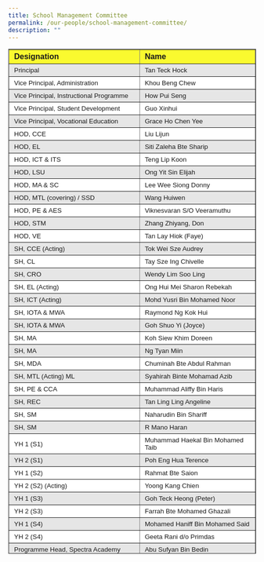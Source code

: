 ```yaml
---
title: School Management Committee
permalink: /our-people/school-management-committee/
description: ""
---
```

<table border="1" width="600" style="box-sizing: inherit; border-collapse: collapse; border-spacing: 0px; max-width: 100%; width: 604.344px; height: 1027px;"><tbody style="box-sizing: inherit;"><tr style="box-sizing: inherit; background: rgb(255, 255, 255); height: 25px;"><td width="386" style="box-sizing: inherit; padding: 5px 10px; background-color: rgb(250, 250, 47); width: 360px; height: 25px;"><span style="box-sizing: inherit; font-family: &quot;trebuchet ms&quot;, geneva, sans-serif; font-size: 12pt;"><strong style="box-sizing: inherit; font-weight: bold;">Designation</strong></span></td><td width="355" style="box-sizing: inherit; padding: 5px 10px; background-color: rgb(250, 250, 47); width: 320px; height: 25px;"><span style="box-sizing: inherit; font-family: &quot;trebuchet ms&quot;, geneva, sans-serif; font-size: 12pt;"><strong style="box-sizing: inherit; font-weight: bold;">Name</strong></span></td></tr><tr style="box-sizing: inherit; background: rgb(230, 230, 230); height: 24px;"><td width="386" style="box-sizing: inherit; padding: 5px 10px; width: 360px; height: 24px;"><span style="box-sizing: inherit; font-family: &quot;trebuchet ms&quot;, geneva, sans-serif; font-size: 10pt;">Principal</span></td><td width="355" style="box-sizing: inherit; padding: 5px 10px; width: 320px; height: 24px;"><span style="box-sizing: inherit; font-family: &quot;trebuchet ms&quot;, geneva, sans-serif; font-size: 10pt;">Tan Teck Hock</span></td></tr><tr style="box-sizing: inherit; background: rgb(255, 255, 255); height: 24px;"><td style="box-sizing: inherit; padding: 5px 10px; width: 360px; height: 24px;"><span style="box-sizing: inherit; font-family: &quot;trebuchet ms&quot;, geneva, sans-serif; font-size: 10pt;">Vice Principal, Administration</span></td><td style="box-sizing: inherit; padding: 5px 10px; width: 320px; height: 24px;"><span style="box-sizing: inherit; font-family: &quot;trebuchet ms&quot;, geneva, sans-serif; font-size: 10pt;">Khou Beng Chew</span></td></tr><tr style="box-sizing: inherit; background: rgb(230, 230, 230); height: 24px;"><td width="386" style="box-sizing: inherit; padding: 5px 10px; width: 360px; height: 24px;"><span style="box-sizing: inherit; font-family: &quot;trebuchet ms&quot;, geneva, sans-serif; font-size: 10pt;">Vice Principal, Instructional Programme</span></td><td style="box-sizing: inherit; padding: 5px 10px; width: 320px; height: 24px;"><span style="box-sizing: inherit; font-family: &quot;trebuchet ms&quot;, geneva, sans-serif; font-size: 10pt;">How Pui Seng</span></td></tr><tr style="box-sizing: inherit; background: rgb(255, 255, 255); height: 25px;"><td style="box-sizing: inherit; padding: 5px 10px; width: 360px; height: 25px;"><span style="box-sizing: inherit; font-family: &quot;trebuchet ms&quot;, geneva, sans-serif; font-size: 10pt;">Vice Principal, Student Development</span></td><td style="box-sizing: inherit; padding: 5px 10px; width: 320px; height: 25px;"><span style="box-sizing: inherit; font-family: &quot;trebuchet ms&quot;, geneva, sans-serif; font-size: 10pt;">Guo Xinhui</span></td></tr><tr style="box-sizing: inherit; background: rgb(230, 230, 230); height: 25px;"><td style="box-sizing: inherit; padding: 5px 10px; width: 360px; height: 25px;"><span style="box-sizing: inherit; font-family: &quot;trebuchet ms&quot;, geneva, sans-serif; font-size: 10pt;">Vice Principal, Vocational Education</span></td><td style="box-sizing: inherit; padding: 5px 10px; width: 320px; height: 25px;"><span style="box-sizing: inherit; font-family: &quot;trebuchet ms&quot;, geneva, sans-serif; font-size: 10pt;">Grace Ho Chen Yee</span></td></tr><tr style="box-sizing: inherit; background: rgb(255, 255, 255); height: 24px;"><td style="box-sizing: inherit; padding: 5px 10px; width: 360px; height: 24px;"><span style="box-sizing: inherit; font-family: &quot;trebuchet ms&quot;, geneva, sans-serif; font-size: 10pt;">HOD, CCE</span></td><td style="box-sizing: inherit; padding: 5px 10px; width: 320px; height: 24px;"><span style="box-sizing: inherit; font-family: &quot;trebuchet ms&quot;, geneva, sans-serif; font-size: 10pt;">Liu Lijun</span></td></tr><tr style="box-sizing: inherit; background: rgb(230, 230, 230); height: 25px;"><td style="box-sizing: inherit; padding: 5px 10px; width: 360px; height: 25px;"><span style="box-sizing: inherit; font-family: &quot;trebuchet ms&quot;, geneva, sans-serif; font-size: 10pt;">HOD, EL</span></td><td style="box-sizing: inherit; padding: 5px 10px; width: 320px; height: 25px;"><span style="box-sizing: inherit; font-family: &quot;trebuchet ms&quot;, geneva, sans-serif; font-size: 10pt;">Siti Zaleha Bte Sharip</span></td></tr><tr style="box-sizing: inherit; background: rgb(255, 255, 255); height: 24px;"><td style="box-sizing: inherit; padding: 5px 10px; width: 360px; height: 24px;"><span style="box-sizing: inherit; font-family: &quot;trebuchet ms&quot;, geneva, sans-serif; font-size: 10pt;">HOD, ICT &amp; ITS</span></td><td style="box-sizing: inherit; padding: 5px 10px; width: 320px; height: 24px;"><span style="box-sizing: inherit; font-family: &quot;trebuchet ms&quot;, geneva, sans-serif; font-size: 10pt;">Teng Lip Koon</span></td></tr><tr style="box-sizing: inherit; background: rgb(230, 230, 230); height: 24px;"><td style="box-sizing: inherit; padding: 5px 10px; width: 360px; height: 24px;"><span style="box-sizing: inherit; font-family: &quot;trebuchet ms&quot;, geneva, sans-serif; font-size: 10pt;">HOD, LSU</span></td><td style="box-sizing: inherit; padding: 5px 10px; width: 320px; height: 24px;"><span style="box-sizing: inherit; font-family: &quot;trebuchet ms&quot;, geneva, sans-serif; font-size: 10pt;">Ong Yit Sin Elijah</span></td></tr><tr style="box-sizing: inherit; background: rgb(255, 255, 255); height: 24px;"><td style="box-sizing: inherit; padding: 5px 10px; width: 360px; height: 24px;"><span style="box-sizing: inherit; font-family: &quot;trebuchet ms&quot;, geneva, sans-serif; font-size: 10pt;">HOD, MA &amp; SC</span></td><td style="box-sizing: inherit; padding: 5px 10px; width: 320px; height: 24px;"><span style="box-sizing: inherit; font-family: &quot;trebuchet ms&quot;, geneva, sans-serif; font-size: 10pt;">Lee Wee Siong Donny</span></td></tr><tr style="box-sizing: inherit; background: rgb(230, 230, 230); height: 25px;"><td style="box-sizing: inherit; padding: 5px 10px; width: 360px; height: 25px;"><span style="box-sizing: inherit; font-family: &quot;trebuchet ms&quot;, geneva, sans-serif; font-size: 10pt;">HOD, MTL (covering) / SSD</span></td><td style="box-sizing: inherit; padding: 5px 10px; width: 320px; height: 25px;"><span style="box-sizing: inherit; font-family: &quot;trebuchet ms&quot;, geneva, sans-serif; font-size: 10pt;">Wang Huiwen</span></td></tr><tr style="box-sizing: inherit; background: rgb(255, 255, 255); height: 24px;"><td style="box-sizing: inherit; padding: 5px 10px; width: 360px; height: 24px;"><span style="box-sizing: inherit; font-family: &quot;trebuchet ms&quot;, geneva, sans-serif; font-size: 10pt;">HOD, PE &amp; AES</span></td><td style="box-sizing: inherit; padding: 5px 10px; width: 320px; height: 24px;"><span style="box-sizing: inherit; font-family: &quot;trebuchet ms&quot;, geneva, sans-serif; font-size: 10pt;">Viknesvaran S/O Veeramuthu</span></td></tr><tr style="box-sizing: inherit; background: rgb(230, 230, 230); height: 25px;"><td style="box-sizing: inherit; padding: 5px 10px; width: 360px; height: 25px;"><span style="box-sizing: inherit; font-family: &quot;trebuchet ms&quot;, geneva, sans-serif; font-size: 10pt;">HOD, STM</span></td><td style="box-sizing: inherit; padding: 5px 10px; width: 320px; height: 25px;"><span style="box-sizing: inherit; font-family: &quot;trebuchet ms&quot;, geneva, sans-serif; font-size: 10pt;">Zhang Zhiyang, Don</span></td></tr><tr style="box-sizing: inherit; background: rgb(255, 255, 255); height: 25px;"><td style="box-sizing: inherit; padding: 5px 10px; width: 360px; height: 25px;"><span style="box-sizing: inherit; font-family: &quot;trebuchet ms&quot;, geneva, sans-serif; font-size: 10pt;">HOD, VE</span></td><td style="box-sizing: inherit; padding: 5px 10px; width: 320px; height: 25px;"><span style="box-sizing: inherit; font-family: &quot;trebuchet ms&quot;, geneva, sans-serif; font-size: 10pt;">Tan Lay Hiok (Faye)</span></td></tr><tr style="box-sizing: inherit; background: rgb(230, 230, 230); height: 25px;"><td style="box-sizing: inherit; padding: 5px 10px; width: 360px; height: 25px;"><span style="box-sizing: inherit; font-family: &quot;trebuchet ms&quot;, geneva, sans-serif; font-size: 10pt;">SH, CCE (Acting)</span></td><td style="box-sizing: inherit; padding: 5px 10px; width: 320px; height: 25px;"><span style="box-sizing: inherit; font-family: &quot;trebuchet ms&quot;, geneva, sans-serif; font-size: 10pt;">Tok Wei Sze Audrey</span></td></tr><tr style="box-sizing: inherit; background: rgb(255, 255, 255); height: 25px;"><td style="box-sizing: inherit; padding: 5px 10px; width: 360px; height: 25px;"><span style="box-sizing: inherit; font-family: &quot;trebuchet ms&quot;, geneva, sans-serif; font-size: 10pt;">SH, CL</span></td><td style="box-sizing: inherit; padding: 5px 10px; width: 320px; height: 25px;"><span style="box-sizing: inherit; font-family: &quot;trebuchet ms&quot;, geneva, sans-serif; font-size: 10pt;">Tay Sze Ing Chivelle</span></td></tr><tr style="box-sizing: inherit; background: rgb(230, 230, 230); height: 24px;"><td style="box-sizing: inherit; padding: 5px 10px; width: 360px; height: 24px;"><span style="box-sizing: inherit; font-family: &quot;trebuchet ms&quot;, geneva, sans-serif; font-size: 10pt;">SH, CRO</span></td><td style="box-sizing: inherit; padding: 5px 10px; width: 320px; height: 24px;"><span style="box-sizing: inherit; font-family: &quot;trebuchet ms&quot;, geneva, sans-serif; font-size: 10pt;">Wendy Lim Soo Ling</span></td></tr><tr style="box-sizing: inherit; background: rgb(255, 255, 255); height: 25px;"><td style="box-sizing: inherit; padding: 5px 10px; width: 360px; height: 25px;"><span style="box-sizing: inherit; font-family: &quot;trebuchet ms&quot;, geneva, sans-serif; font-size: 10pt;">SH, EL (Acting)</span></td><td style="box-sizing: inherit; padding: 5px 10px; width: 320px; height: 25px;"><span style="box-sizing: inherit; font-family: &quot;trebuchet ms&quot;, geneva, sans-serif; font-size: 10pt;">Ong Hui Mei Sharon Rebekah</span><span style="box-sizing: inherit; font-family: &quot;trebuchet ms&quot;, geneva, sans-serif; font-size: 10pt;"><br style="box-sizing: inherit;"></span></td></tr><tr style="box-sizing: inherit; background: rgb(230, 230, 230); height: 25px;"><td style="box-sizing: inherit; padding: 5px 10px; width: 360px; height: 25px;"><span style="box-sizing: inherit; font-family: &quot;trebuchet ms&quot;, geneva, sans-serif; font-size: 10pt;">SH, ICT (Acting)</span></td><td style="box-sizing: inherit; padding: 5px 10px; width: 320px; height: 25px;"><span style="box-sizing: inherit; font-family: &quot;trebuchet ms&quot;, geneva, sans-serif; font-size: 10pt;">Mohd Yusri Bin Mohamed Noor</span></td></tr><tr style="box-sizing: inherit; background: rgb(255, 255, 255); height: 24px;"><td style="box-sizing: inherit; padding: 5px 10px; width: 360px; height: 24px;"><span style="box-sizing: inherit; font-family: &quot;trebuchet ms&quot;, geneva, sans-serif; font-size: 10pt;">SH, IOTA &amp; MWA</span></td><td style="box-sizing: inherit; padding: 5px 10px; width: 320px; height: 24px;"><span style="box-sizing: inherit; font-family: &quot;trebuchet ms&quot;, geneva, sans-serif; font-size: 10pt;">Raymond Ng Kok Hui</span></td></tr><tr style="box-sizing: inherit; background: rgb(230, 230, 230);"><td style="box-sizing: inherit; padding: 5px 10px; width: 360px;"><span style="box-sizing: inherit; font-family: &quot;trebuchet ms&quot;, geneva, sans-serif; font-size: 10pt;">SH, IOTA &amp; MWA</span></td><td style="box-sizing: inherit; padding: 5px 10px; width: 320px;"><span style="box-sizing: inherit; font-family: &quot;trebuchet ms&quot;, geneva, sans-serif; font-size: 10pt;">Goh Shuo Yi (Joyce)</span></td></tr><tr style="box-sizing: inherit; background: rgb(255, 255, 255); height: 24px;"><td style="box-sizing: inherit; padding: 5px 10px; width: 360px; height: 24px;"><span style="box-sizing: inherit; font-family: &quot;trebuchet ms&quot;, geneva, sans-serif; font-size: 10pt;">SH, MA</span></td><td style="box-sizing: inherit; padding: 5px 10px; width: 320px; height: 24px;"><span style="box-sizing: inherit; font-family: &quot;trebuchet ms&quot;, geneva, sans-serif; font-size: 10pt;">Koh Siew Khim Doreen</span></td></tr><tr style="box-sizing: inherit; background: rgb(230, 230, 230); height: 25px;"><td style="box-sizing: inherit; padding: 5px 10px; width: 360px; height: 25px;"><span style="box-sizing: inherit; font-family: &quot;trebuchet ms&quot;, geneva, sans-serif; font-size: 10pt;">SH, MA</span></td><td style="box-sizing: inherit; padding: 5px 10px; width: 320px; height: 25px;"><span style="box-sizing: inherit; font-family: &quot;trebuchet ms&quot;, geneva, sans-serif; font-size: 10pt;">Ng Tyan Miin</span></td></tr><tr style="box-sizing: inherit; background: rgb(255, 255, 255); height: 24px;"><td style="box-sizing: inherit; padding: 5px 10px; width: 360px; height: 24px;"><span style="box-sizing: inherit; font-family: &quot;trebuchet ms&quot;, geneva, sans-serif; font-size: 10pt;">SH, MDA</span></td><td style="box-sizing: inherit; padding: 5px 10px; width: 320px; height: 24px;"><span style="box-sizing: inherit; font-family: &quot;trebuchet ms&quot;, geneva, sans-serif; font-size: 10pt;">Chuminah Bte Abdul Rahman</span></td></tr><tr style="box-sizing: inherit; background: rgb(230, 230, 230); height: 25px;"><td style="box-sizing: inherit; padding: 5px 10px; width: 360px; height: 25px;"><span style="box-sizing: inherit; font-family: &quot;trebuchet ms&quot;, geneva, sans-serif; font-size: 10pt;">SH, MTL (Acting) ML</span></td><td style="box-sizing: inherit; padding: 5px 10px; width: 320px; height: 25px;"><span style="box-sizing: inherit; font-family: &quot;trebuchet ms&quot;, geneva, sans-serif; font-size: 10pt;">Syahirah Binte Mohamad Azib</span></td></tr><tr style="box-sizing: inherit; background: rgb(255, 255, 255); height: 25px;"><td style="box-sizing: inherit; padding: 5px 10px; width: 360px; height: 25px;"><span style="box-sizing: inherit; font-family: &quot;trebuchet ms&quot;, geneva, sans-serif; font-size: 10pt;">SH, PE &amp; CCA</span></td><td style="box-sizing: inherit; padding: 5px 10px; width: 320px; height: 25px;"><span style="box-sizing: inherit; font-family: &quot;trebuchet ms&quot;, geneva, sans-serif; font-size: 10pt;">Muhammad Aliffy Bin Haris</span></td></tr><tr style="box-sizing: inherit; background: rgb(230, 230, 230); height: 24px;"><td style="box-sizing: inherit; padding: 5px 10px; width: 360px; height: 24px;"><span style="box-sizing: inherit; font-family: &quot;trebuchet ms&quot;, geneva, sans-serif; font-size: 10pt;">SH, REC</span></td><td style="box-sizing: inherit; padding: 5px 10px; width: 320px; height: 24px;"><span style="box-sizing: inherit; font-family: &quot;trebuchet ms&quot;, geneva, sans-serif; font-size: 10pt;">Tan Ling Ling Angeline</span></td></tr><tr style="box-sizing: inherit; background: rgb(255, 255, 255); height: 24px;"><td style="box-sizing: inherit; padding: 5px 10px; width: 360px; height: 24px;"><span style="box-sizing: inherit; font-family: &quot;trebuchet ms&quot;, geneva, sans-serif; font-size: 10pt;">SH, SM</span></td><td style="box-sizing: inherit; padding: 5px 10px; width: 320px; height: 24px;"><span style="box-sizing: inherit; font-family: &quot;trebuchet ms&quot;, geneva, sans-serif; font-size: 10pt;">Naharudin Bin Shariff</span></td></tr><tr style="box-sizing: inherit; background: rgb(230, 230, 230); height: 25px;"><td style="box-sizing: inherit; padding: 5px 10px; width: 360px; height: 25px;"><span style="box-sizing: inherit; font-family: &quot;trebuchet ms&quot;, geneva, sans-serif; font-size: 10pt;">SH, SM</span></td><td style="box-sizing: inherit; padding: 5px 10px; width: 320px; height: 25px;"><span style="box-sizing: inherit; font-family: &quot;trebuchet ms&quot;, geneva, sans-serif; font-size: 10pt;">R Mano Haran</span></td></tr><tr style="box-sizing: inherit; background: rgb(255, 255, 255); height: 24px;"><td style="box-sizing: inherit; padding: 5px 10px; width: 360px; height: 24px;"><span style="box-sizing: inherit; font-family: &quot;trebuchet ms&quot;, geneva, sans-serif; font-size: 10pt;">YH 1 (S1)</span></td><td style="box-sizing: inherit; padding: 5px 10px; width: 320px; height: 24px;"><span style="box-sizing: inherit; font-family: &quot;trebuchet ms&quot;, geneva, sans-serif; font-size: 10pt;">Muhammad Haekal Bin Mohamed Taib</span></td></tr><tr style="box-sizing: inherit; background: rgb(230, 230, 230); height: 24px;"><td style="box-sizing: inherit; padding: 5px 10px; width: 360px; height: 24px;"><span style="box-sizing: inherit; font-family: &quot;trebuchet ms&quot;, geneva, sans-serif; font-size: 10pt;">YH 2 (S1)</span></td><td style="box-sizing: inherit; padding: 5px 10px; width: 320px; height: 24px;"><span style="box-sizing: inherit; font-family: &quot;trebuchet ms&quot;, geneva, sans-serif; font-size: 10pt;">Poh Eng Hua Terence</span></td></tr><tr style="box-sizing: inherit; background: rgb(255, 255, 255); height: 24px;"><td style="box-sizing: inherit; padding: 5px 10px; width: 360px; height: 24px;"><span style="box-sizing: inherit; font-family: &quot;trebuchet ms&quot;, geneva, sans-serif; font-size: 10pt;">YH 1 (S2)</span></td><td style="box-sizing: inherit; padding: 5px 10px; width: 320px; height: 24px;"><span style="box-sizing: inherit; font-family: &quot;trebuchet ms&quot;, geneva, sans-serif; font-size: 10pt;">Rahmat Bte Saion</span></td></tr><tr style="box-sizing: inherit; background: rgb(255, 255, 255); height: 24px;"><td style="box-sizing: inherit; padding: 5px 10px; width: 360px; height: 24px;"><span style="box-sizing: inherit; font-family: &quot;trebuchet ms&quot;, geneva, sans-serif; font-size: 10pt;">YH 2 (S2) (Acting)</span></td><td style="box-sizing: inherit; padding: 5px 10px; width: 320px; height: 24px;"><span style="box-sizing: inherit; font-family: &quot;trebuchet ms&quot;, geneva, sans-serif; font-size: 10pt;">Yoong Kang Chien</span></td></tr><tr style="box-sizing: inherit; background: rgb(230, 230, 230); height: 24px;"><td style="box-sizing: inherit; padding: 5px 10px; width: 360px; height: 24px;"><span style="box-sizing: inherit; font-family: &quot;trebuchet ms&quot;, geneva, sans-serif; font-size: 10pt;">YH 1 (S3)</span></td><td style="box-sizing: inherit; padding: 5px 10px; width: 320px; height: 24px;"><span style="box-sizing: inherit; font-family: &quot;trebuchet ms&quot;, geneva, sans-serif; font-size: 10pt;">Goh Teck Heong (Peter)</span></td></tr><tr style="box-sizing: inherit; background: rgb(255, 255, 255); height: 24px;"><td style="box-sizing: inherit; padding: 5px 10px; width: 360px; height: 24px;"><span style="box-sizing: inherit; font-family: &quot;trebuchet ms&quot;, geneva, sans-serif; font-size: 10pt;">YH 2 (S3)</span></td><td style="box-sizing: inherit; padding: 5px 10px; width: 320px; height: 24px;"><span style="box-sizing: inherit; font-family: &quot;trebuchet ms&quot;, geneva, sans-serif; font-size: 10pt;">Farrah Bte Mohamed Ghazali</span></td></tr><tr style="box-sizing: inherit; background: rgb(230, 230, 230); height: 24px;"><td style="box-sizing: inherit; padding: 5px 10px; width: 360px; height: 24px;"><span style="box-sizing: inherit; font-family: &quot;trebuchet ms&quot;, geneva, sans-serif; font-size: 10pt;">YH 1 (S4)</span></td><td style="box-sizing: inherit; padding: 5px 10px; width: 320px; height: 24px;"><span style="box-sizing: inherit; font-family: &quot;trebuchet ms&quot;, geneva, sans-serif; font-size: 10pt;">Mohamed Haniff Bin Mohamed Said</span></td></tr><tr style="box-sizing: inherit; background: rgb(255, 255, 255); height: 24px;"><td style="box-sizing: inherit; padding: 5px 10px; width: 360px; height: 24px;"><span style="box-sizing: inherit; font-family: &quot;trebuchet ms&quot;, geneva, sans-serif; font-size: 10pt;">YH 2 (S4)</span></td><td style="box-sizing: inherit; padding: 5px 10px; width: 320px; height: 24px;"><span style="box-sizing: inherit; font-family: &quot;trebuchet ms&quot;, geneva, sans-serif; font-size: 10pt;">Geeta Rani d/o Primdas</span></td></tr><tr style="box-sizing: inherit; background: rgb(230, 230, 230); height: 25px;"><td style="box-sizing: inherit; padding: 5px 10px; width: 360px; height: 25px;"><span style="box-sizing: inherit; font-family: &quot;trebuchet ms&quot;, geneva, sans-serif; font-size: 10pt;">Programme Head, Spectra Academy</span></td><td style="box-sizing: inherit; padding: 5px 10px; width: 320px; height: 25px;"><span style="box-sizing: inherit; font-family: &quot;trebuchet ms&quot;, geneva, sans-serif; font-size: 10pt;">Abu Sufyan Bin Bedin</span></td></tr><tr style="box-sizing: inherit; background: rgb(255, 255, 255); height: 25px;"><td style="box-sizing: inherit; padding: 5px 10px; width: 360px; height: 25px;"><span style="box-sizing: inherit; font-family: &quot;trebuchet ms&quot;, geneva, sans-serif; font-size: 10pt;">Senior Manager (ADM &amp; PROC)</span></td><td style="box-sizing: inherit; padding: 5px 10px; width: 320px; height: 25px;"><span style="box-sizing: inherit; font-family: &quot;trebuchet ms&quot;, geneva, sans-serif; font-size: 10pt;">Tan Hwee Ling (Jocelyn)</span><span style="box-sizing: inherit; font-family: &quot;trebuchet ms&quot;, geneva, sans-serif; font-size: 10pt;"><br style="box-sizing: inherit;"></span></td></tr><tr style="box-sizing: inherit; background: rgb(230, 230, 230); height: 25px;"><td style="box-sizing: inherit; padding: 5px 10px; width: 360px; height: 25px;"><span style="box-sizing: inherit; font-family: &quot;trebuchet ms&quot;, geneva, sans-serif; font-size: 10pt;">Manager (FIN)</span></td><td style="box-sizing: inherit; padding: 5px 10px; width: 320px; height: 25px;"><span style="box-sizing: inherit; font-family: &quot;trebuchet ms&quot;, geneva, sans-serif; font-size: 10pt;">Louise Ang Sue Kuan</span></td></tr><tr style="box-sizing: inherit; background: rgb(255, 255, 255); height: 25px;"><td style="box-sizing: inherit; padding: 5px 10px; width: 360px; height: 25px;"><span style="box-sizing: inherit; font-family: &quot;trebuchet ms&quot;, geneva, sans-serif; font-size: 10pt;">Senior Manager (HRM &amp; STA)</span></td><td style="box-sizing: inherit; padding: 5px 10px; width: 320px; height: 25px;"><span style="box-sizing: inherit; font-family: &quot;trebuchet ms&quot;, geneva, sans-serif; font-size: 10pt;">Goh Poh Gek</span></td></tr><tr style="box-sizing: inherit; background: rgb(230, 230, 230); height: 24px;"><td style="box-sizing: inherit; padding: 5px 10px; width: 360px; height: 24px;"><span style="box-sizing: inherit; font-family: &quot;trebuchet ms&quot;, geneva, sans-serif; font-size: 10pt;">Manager (IT)</span></td><td style="box-sizing: inherit; padding: 5px 10px; width: 320px; height: 24px;"><span style="box-sizing: inherit; font-family: &quot;trebuchet ms&quot;, geneva, sans-serif; font-size: 10pt;">Ardines Reymund Gerona</span></td></tr><tr style="box-sizing: inherit; background: rgb(255, 255, 255); height: 24px;"><td style="box-sizing: inherit; padding: 5px 10px; width: 360px; height: 24px;"><span style="box-sizing: inherit; font-family: &quot;trebuchet ms&quot;, geneva, sans-serif; font-size: 10pt;">Manager (OPS)</span></td><td style="box-sizing: inherit; padding: 5px 10px; width: 320px; height: 24px;"><span style="box-sizing: inherit; font-family: &quot;trebuchet ms&quot;, geneva, sans-serif; font-size: 10pt;">Cheong Kok Hon (Bryan)</span></td></tr></tbody></table>